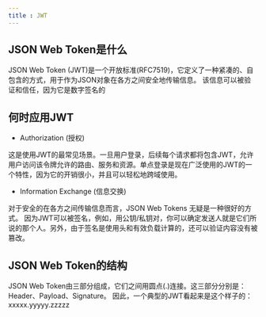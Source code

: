 ```yaml
---
title : JWT
---
```


## JSON Web Token是什么

JSON Web Token (JWT)是一个开放标准(RFC7519)，它定义了一种紧凑的、自包含的方式，用于作为JSON对象在各方之间安全地传输信息。
该信息可以被验证和信任，因为它是数字签名的


## 何时应用JWT

* Authorization (授权) 

这是使用JWT的最常见场景。一旦用户登录，后续每个请求都将包含JWT，允许用户访问该令牌允许的路由、服务和资源。单点登录是现在广泛使用的JWT的一个特性，因为它的开销很小，并且可以轻松地跨域使用。

* Information Exchange (信息交换) 

对于安全的在各方之间传输信息而言，JSON Web Tokens 无疑是一种很好的方式。
因为JWT可以被签名，例如，用公钥/私钥对，你可以确定发送人就是它们所说的那个人。另外，由于签名是使用头和有效负载计算的，还可以验证内容没有被篡改。


## JSON Web Token的结构

JSON Web Token由三部分组成，它们之间用圆点(.)连接。这三部分分别是：Header、Payload、Signature。
因此，一个典型的JWT看起来是这个样子的：xxxxx.yyyyy.zzzzz


